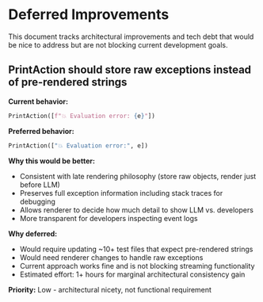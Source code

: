# Deferred Improvements

This document tracks architectural improvements and tech debt that would be nice to address but are not blocking current development goals.

## PrintAction should store raw exceptions instead of pre-rendered strings

**Current behavior:**
```python
PrintAction([f"💥 Evaluation error: {e}"])
```

**Preferred behavior:**
```python
PrintAction(["💥 Evaluation error:", e])
```

**Why this would be better:**
- Consistent with late rendering philosophy (store raw objects, render just before LLM)
- Preserves full exception information including stack traces for debugging
- Allows renderer to decide how much detail to show LLM vs. developers
- More transparent for developers inspecting event logs

**Why deferred:**
- Would require updating ~10+ test files that expect pre-rendered strings
- Would need renderer changes to handle raw exceptions
- Current approach works fine and is not blocking streaming functionality
- Estimated effort: 1+ hours for marginal architectural consistency gain

**Priority:** Low - architectural nicety, not functional requirement 